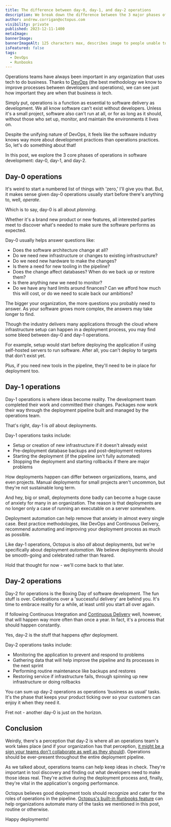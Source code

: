 ```yaml
---
title: The difference between day-0, day-1, and day-2 operations
description: We break down the difference between the 3 major phases of operations in DevOps.
author: andrew.corrigan@octopus.com
visibility: private
published: 2023-12-11-1400
metaImage: 
bannerImage: 
bannerImageAlt: 125 characters max, describes image to people unable to see it.
isFeatured: false
tags: 
  - DevOps
  - Runbooks
---
```


Operations teams have always been important in any organization that uses tech to do business. Thanks to [DevOps](https://octopus.com/devops/) (the best methodology we know to improve processes between developers and operations), we can see just how important they are when that business *is* tech.

Simply put, operations is a function as essential to software delivery as development. We all know software can't exist without developers. Unless it's a small project, software also can't run at all, or for as long as it should, without those who set up, monitor, and maintain the environments it lives on.

Despite the unifying nature of DevOps, it feels like the software industry knows way more about development practices than operations practices. So, let's do something about that!

In this post, we explore the 3 core phases of operations in software development: day-0, day-1, and day-2.

## Day-0 operations

It's weird to start a numbered list of things with 'zero,' I'll give you that. But, it makes sense given day-0 operations usually start before there's anything to, well, *operate*.

Which is to say, day-0 is all about *planning*.

Whether it's a brand new product or new features, all interested parties meet to discover what's needed to make sure the software performs as expected.

Day-0 usually helps answer questions like:

- Does the software architecture change at all?
- Do we need new infrastructure or changes to existing infrastructure?
- Do we need new hardware to make the changes?
- Is there a need for new tooling in the pipeline?
- Does the change affect databases? When do we back up or restore them?
- Is there anything new we need to monitor?
- Do we have any hard limits around finances? Can we afford how much this will cost, or do we need to scale back our ambitions?

The bigger your organization, the more questions you probably need to answer. As your software grows more complex, the answers may take longer to find.

Though the industry delivers many applications through the cloud where infrastructure setup can happen in a deployment process, you may find some bleed between day-0 and day-1 operations.

For example, setup would start before deploying the application if using self-hosted servers to run software. After all, you can't deploy to targets that don't exist yet.

Plus, if you need new tools in the pipeline, they'll need to be in place for deployment too.

## Day-1 operations

Day-1 operations is where ideas become reality. The development team completed their work and committed their changes. Packages now work their way through the deployment pipeline built and managed by the operations team.

That's right, day-1 is *all* about deployments.

Day-1 operations tasks include:

- Setup or creation of new infrastructure if it doesn't already exist
- Pre-deployment database backups and post-deployment restores
- Starting the deployment (if the pipeline isn't fully automated)
- Stopping the deployment and starting rollbacks if there are major problems

How deployments happen can differ between organizations, teams, and even projects. Manual deployments for small projects aren't uncommon, but they're not sustainable long term.

And hey, big or small, deployments done badly can become a huge cause of anxiety for many in an organization. The reason is that deployments are no longer only a case of running an executable on a server somewhere.

Deployment automation can help remove that anxiety in almost every single case. Best practice methodologies, like DevOps and Continuous Delivery, recommend automating and improving your deployment process as much as possible.

Like day-1 operations, Octopus is also *all* about deployments, but we're specifically about deployment *automation*. We believe deployments should be smooth-going and celebrated rather than feared.

Hold that thought for now - we'll come back to that later.

## Day-2 operations

Day-2 for operations is the Boxing Day of software development. The fun stuff is over. Celebrations over a 'successful delivery' are behind you. It's time to embrace reality for a while, at least until you start all over again.

If following Continuous Integration and [Continuous Delivery](https://octopus.com/devops/continuous-delivery/) well, however, that will happen way more often than once a year. In fact, it's a process that should happen constantly.

Yes, day-2 is the stuff that happens *after* deployment.

Day-2 operations tasks include:

- Monitoring the application to prevent and respond to problems
- Gathering data that will help improve the pipeline and its processes in the next sprint
- Performing routine maintenance like backups and restores
- Restoring service if infrastructure fails, through spinning up new infrastructure or doing rollbacks

You can sum up day-2 operations as operations 'business as usual' tasks. It's the phase that keeps your product ticking over so your customers can enjoy it when they need it.

Fret not - another day-0 is just on the horizon.

## Conclusion

Weirdly, there's a perception that day-2 is where all an operations team's work takes place (and if your organization has that perception, [it might be a sign your teams don't collaborate as well as they should](https://octopus.com/devops/culture/)). Operations should be ever-present throughout the entire deployment pipeline.

As we talked about, operations teams can help keep ideas in check. They're important in tool discovery and finding out what developers need to make those ideas real. They're active during the deployment process and, finally, they're vital in the application's ongoing performance.

Octopus believes good deployment tools should recognize and cater for the roles of operations in the pipeline. [Octopus's built-in Runbooks feature](https://octopus.com/features/runbooks) can help organizations automate many of the tasks we mentioned in this post, routine or otherwise.

Happy deployments!
